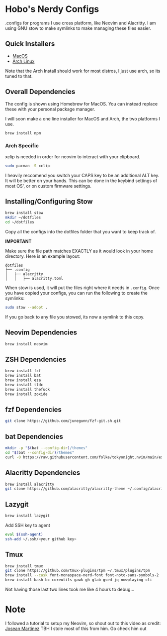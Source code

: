 # Hobo's Nerdy Configs

.configs for programs I use cross platform, like Neovim and Alacritty. I am using GNU stow to make symlinks to make managing these files easier.

## Quick Installers

- [MacOS](mac-install)
- [Arch Linux](arch-install)

Note that the Arch Install should work for most distros, I just use arch, so its tuned to that.

## Overall Dependencies

The config is shown using Homebrew for MacOS. You can instead replace these with your personal package manager.

I will soon make a one line installer for MacOS and Arch, the two platforms I use.

```bash
brew install npm
```

### Arch Specific

xclip is needed in order for neovim to interact with your clipboard.

```bash
sudo pacman -S xclip
```

I heavily reccomend you switch your CAPS key to be an additional ALT key. It will be better on your hands.
This can be done in the keybind settings of most OS', or on custom firmware settings.

## Installing/Configuring Stow

```bash
brew install stow
mkdir ~/dotfiles
cd ~/dotfiles
```

Copy all the configs into the dotfiles folder that you want to keep track of.

**IMPORTANT**

Make sure the file path matches EXACTLY as it would look in your home directory. Here is an example layout:

```
dotfiles
├── .config
│   ├── alacritty
│   │   ├── alacritty.toml

```

When stow is used, it will put the files right where it needs in `.config`.
Once you have copied your configs, you can run the following to create the symlinks:

```bash
sudo stow --adopt .
```

If you go back to any file you stowed, its now a symlink to this copy.

## Neovim Dependencies

```bash
brew install neovim
```

## ZSH Dependencies

```bash
brew install fzf
brew install bat
brew install eza
brew install tldc
brew install thefuck
brew install zoxide
```

## fzf Dependencies

```bash
git clone https://github.com/junegunn/fzf-git.sh.git
```

## bat Dependencies

```bash
mkdir -p "$(bat --config-dir)/themes"
cd "$(bat --config-dir)/themes"
curl -O https://raw.githubusercontent.com/folke/tokyonight.nvim/main/extras/sublime/tokyonight_night.tmTheme
```

## Alacritty Dependencies

```bash
brew install alacritty
git clone https://github.com/alacritty/alacritty-theme ~/.config/alacritty/themes
```

## Lazygit

```bash
brew install lazygit
```

Add SSH key to agent

```bash
eval $(ssh-agent)
ssh-add ~/.ssh/<your github key>
```

## Tmux

```bash
brew install tmux
git clone https://github.com/tmux-plugins/tpm ~/.tmux/plugins/tpm
brew install --cask font-monaspace-nerd-font font-noto-sans-symbols-2
brew install bash bc coreutils gawk gh glab gsed jq nowplaying-cli
```

Not having those last two lines took me like 4 hours to debug...

# Note

I followed a tutorial to setup my Neovim, so shout out to this video as credit:
[Josean Martinez](https://www.youtube.com/watch?v=6pAG3BHurdM)
TBH I stole most of this from him. Go check him out
